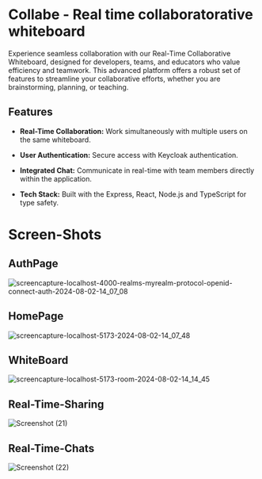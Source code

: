 # Collabe - Real time collaboratorative whiteboard

Experience seamless collaboration with our Real-Time Collaborative Whiteboard, designed for developers, teams, and educators who value efficiency and teamwork. This advanced platform offers a robust set of features to streamline your collaborative efforts, whether you are brainstorming, planning, or teaching.

## Features

- **Real-Time Collaboration:** Work simultaneously with multiple users on the same whiteboard.

- **User Authentication:** Secure access with Keycloak authentication.

- **Integrated Chat:** Communicate in real-time with team members directly within the application.

- **Tech Stack:**  Built with the Express, React, Node.js and TypeScript for type safety.


# Screen-Shots
## AuthPage
![screencapture-localhost-4000-realms-myrealm-protocol-openid-connect-auth-2024-08-02-14_07_08](https://github.com/user-attachments/assets/5d1af291-9b48-4275-8a56-32b2c6f0f709)

## HomePage
![screencapture-localhost-5173-2024-08-02-14_07_48](https://github.com/user-attachments/assets/962ef91a-cba9-4f46-8622-7f24a4fc4970)

## WhiteBoard
![screencapture-localhost-5173-room-2024-08-02-14_14_45](https://github.com/user-attachments/assets/22ba20e5-f199-4610-8acd-fb93d4d90561)

## Real-Time-Sharing
![Screenshot (21)](https://github.com/user-attachments/assets/c6490a2c-e7e5-452c-8039-35250f61f701)

## Real-Time-Chats
![Screenshot (22)](https://github.com/user-attachments/assets/d5cec8a2-6df3-4173-a02d-6159515af619)




